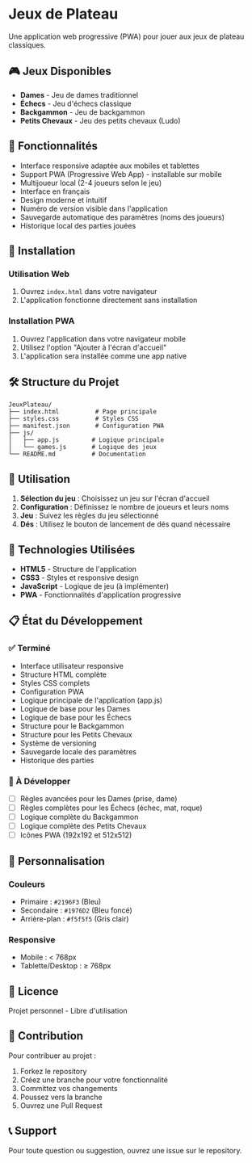 # Jeux de Plateau

Une application web progressive (PWA) pour jouer aux jeux de plateau classiques.

## 🎮 Jeux Disponibles

- **Dames** - Jeu de dames traditionnel
- **Échecs** - Jeu d'échecs classique
- **Backgammon** - Jeu de backgammon
- **Petits Chevaux** - Jeu des petits chevaux (Ludo)

## 🚀 Fonctionnalités

- Interface responsive adaptée aux mobiles et tablettes
- Support PWA (Progressive Web App) - installable sur mobile
- Multijoueur local (2-4 joueurs selon le jeu)
- Interface en français
- Design moderne et intuitif
- Numéro de version visible dans l'application
- Sauvegarde automatique des paramètres (noms des joueurs)
- Historique local des parties jouées

## 📱 Installation

### Utilisation Web
1. Ouvrez `index.html` dans votre navigateur
2. L'application fonctionne directement sans installation

### Installation PWA
1. Ouvrez l'application dans votre navigateur mobile
2. Utilisez l'option "Ajouter à l'écran d'accueil"
3. L'application sera installée comme une app native

## 🛠️ Structure du Projet

```
JeuxPlateau/
├── index.html          # Page principale
├── styles.css          # Styles CSS
├── manifest.json       # Configuration PWA
├── js/
│   ├── app.js         # Logique principale
│   └── games.js       # Logique des jeux
└── README.md          # Documentation
```

## 🎯 Utilisation

1. **Sélection du jeu** : Choisissez un jeu sur l'écran d'accueil
2. **Configuration** : Définissez le nombre de joueurs et leurs noms
3. **Jeu** : Suivez les règles du jeu sélectionné
4. **Dés** : Utilisez le bouton de lancement de dés quand nécessaire

## 🔧 Technologies Utilisées

- **HTML5** - Structure de l'application
- **CSS3** - Styles et responsive design
- **JavaScript** - Logique de jeu (à implémenter)
- **PWA** - Fonctionnalités d'application progressive

## 📋 État du Développement

### ✅ Terminé
- Interface utilisateur responsive
- Structure HTML complète
- Styles CSS complets
- Configuration PWA
- Logique principale de l'application (app.js)
- Logique de base pour les Dames
- Logique de base pour les Échecs
- Structure pour le Backgammon
- Structure pour les Petits Chevaux
- Système de versioning
- Sauvegarde locale des paramètres
- Historique des parties

### 🚧 À Développer
- [ ] Règles avancées pour les Dames (prise, dame)
- [ ] Règles complètes pour les Échecs (échec, mat, roque)
- [ ] Logique complète du Backgammon
- [ ] Logique complète des Petits Chevaux
- [ ] Icônes PWA (192x192 et 512x512)

## 🎨 Personnalisation

### Couleurs
- Primaire : `#2196F3` (Bleu)
- Secondaire : `#1976D2` (Bleu foncé)
- Arrière-plan : `#f5f5f5` (Gris clair)

### Responsive
- Mobile : < 768px
- Tablette/Desktop : ≥ 768px

## 📄 Licence

Projet personnel - Libre d'utilisation

## 🤝 Contribution

Pour contribuer au projet :
1. Forkez le repository
2. Créez une branche pour votre fonctionnalité
3. Committez vos changements
4. Poussez vers la branche
5. Ouvrez une Pull Request

## 📞 Support

Pour toute question ou suggestion, ouvrez une issue sur le repository.